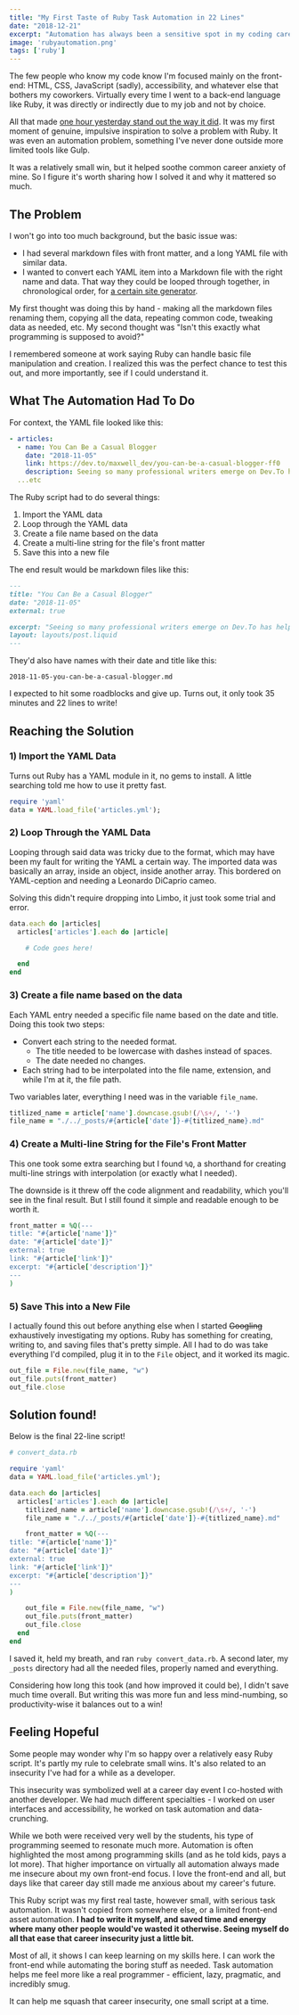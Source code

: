 ```yaml
---
title: "My First Taste of Ruby Task Automation in 22 Lines"
date: "2018-12-21"
excerpt: "Automation has always been a sensitive spot in my coding career, but I finally took a solid first step."
image: 'rubyautomation.png'
tags: ['ruby']
---
```

The few people who know my code know I'm focused mainly on the front-end: HTML, CSS, JavaScript (sadly), accessibility, and whatever else that bothers my coworkers. Virtually every time I went to a back-end language like Ruby, it was directly or indirectly due to my job and not by choice.

All that made [one hour yesterday stand out the way it did](https://twitter.com/Maxwell_Dev/status/1075936262253670400). It was my first moment of genuine, impulsive inspiration to solve a problem with Ruby. It was even an automation problem, something I've never done outside more limited tools like Gulp.

It was a relatively small win, but it helped soothe common career anxiety of mine. So I figure it's worth sharing how I solved it and why it mattered so much.

## The Problem

I won't go into too much background, but the basic issue was:

* I had several markdown files with front matter, and a long YAML file with similar data.
* I wanted to convert each YAML item into a Markdown file with the right name and data. That way they could be looped through together, in chronological order, for [a certain site generator](https://jekyllrb.com/).

My first thought was doing this by hand - making all the markdown files renaming them, copying all the data, repeating common code, tweaking data as needed, etc. My second thought was "Isn't this exactly what programming is supposed to avoid?"

I remembered someone at work saying Ruby can handle basic file manipulation and creation. I realized this was the perfect chance to test this out, and more importantly, see if I could understand it.

## What The Automation Had To Do

For context, the YAML file looked like this:

```yaml
- articles:
  - name: You Can Be a Casual Blogger
    date: "2018-11-05"
    link: https://dev.to/maxwell_dev/you-can-be-a-casual-blogger-ff0
    description: Seeing so many professional writers emerge on Dev.To has helped me see, and  accept, my casual blogger habits.
  ...etc
```

The Ruby script had to do several things:

1) Import the YAML data
2) Loop through the YAML data
3) Create a file name based on the data
4) Create a multi-line string for the file's front matter
5) Save this into a new file

The end result would be markdown files like this:


```markdown
---
title: "You Can Be a Casual Blogger"
date: "2018-11-05"
external: true

excerpt: "Seeing so many professional writers emerge on Dev.To has helped me see, and  accept, my casual blogger habits."
layout: layouts/post.liquid
---

```

They'd also have names with their date and title like this:

```
2018-11-05-you-can-be-a-casual-blogger.md
```

I expected to hit some roadblocks and give up. Turns out, it only took 35 minutes and 22 lines to write!

## Reaching the Solution

### 1) Import the YAML Data

Turns out Ruby has a YAML module in it, no gems to install. A little searching told me how to use it pretty fast.

```ruby
require 'yaml'
data = YAML.load_file('articles.yml');
```

### 2) Loop Through the YAML Data

Looping through said data was tricky due to the format, which may have been my fault for writing the YAML a certain way. The imported data was basically an array, inside an object, inside another array. This bordered on YAML-ception and needing a Leonardo DiCaprio cameo.

Solving this didn't require dropping into Limbo, it just took some trial and error.

```ruby
data.each do |articles|
  articles['articles'].each do |article|

    # Code goes here!

  end
end
```

### 3) Create a file name based on the data

Each YAML entry needed a specific file name based on the date and title. Doing this took two steps:

* Convert each string to the needed format.
    * The title needed to be lowercase with dashes instead of spaces.
    * The date needed no changes.
* Each string had to be interpolated into the file name, extension, and while I'm at it, the file path.

Two variables later, everything I need was in the variable `file_name`.

```ruby
titlized_name = article['name'].downcase.gsub!(/\s+/, '-')
file_name = "./../_posts/#{article['date']}-#{titlized_name}.md"
```

### 4) Create a Multi-line String for the File's Front Matter

This one took some extra searching but I found `%Q`, a shorthand for creating multi-line strings with interpolation (or exactly what I needed).

The downside is it threw off the code alignment and readability, which you'll see in the final result. But I still found it simple and readable enough to be worth it.

```ruby
front_matter = %Q(---
title: "#{article['name']}"
date: "#{article['date']}"
external: true
link: "#{article['link']}"
excerpt: "#{article['description']}"
---
)
```

### 5) Save This into a New File

I actually found this out before anything else when I started ~~Googling~~ exhaustively investigating my options. Ruby has something for creating, writing to, and saving files that's pretty simple. All I had to do was take everything I'd compiled, plug it in to the `File` object, and it worked its magic.

```ruby
out_file = File.new(file_name, "w")
out_file.puts(front_matter)
out_file.close
```

## Solution found!

Below is the final 22-line script!


```ruby
# convert_data.rb

require 'yaml'
data = YAML.load_file('articles.yml');

data.each do |articles|
  articles['articles'].each do |article|
    titlized_name = article['name'].downcase.gsub!(/\s+/, '-')
    file_name = "./../_posts/#{article['date']}-#{titlized_name}.md"

    front_matter = %Q(---
title: "#{article['name']}"
date: "#{article['date']}"
external: true
link: "#{article['link']}"
excerpt: "#{article['description']}"
---
)

    out_file = File.new(file_name, "w")
    out_file.puts(front_matter)
    out_file.close
  end
end
```

I saved it, held my breath, and ran `ruby convert_data.rb`. A second later, my `_posts` directory had all the needed files, properly named and everything.

Considering how long this took (and how improved it could be), I didn't save much time overall. But writing this was more fun and less mind-numbing, so productivity-wise it balances out to a win!

## Feeling Hopeful

Some people may wonder why I'm so happy over a relatively easy Ruby script. It's partly my rule to celebrate small wins. It's also related to an insecurity I've had for a while as a developer.

This insecurity was symbolized well at a career day event I co-hosted with another developer. We had much different specialties - I worked on user interfaces and accessibility, he worked on task automation and data-crunching.

While we both were received very well by the students, his type of programming seemed to resonate much more. Automation is often highlighted the most among programming skills (and as he told kids, pays a lot more). That higher importance on virtually all automation always made me insecure about my own front-end focus. I love the front-end and all, but days like that career day still made me anxious about my career's future.

This Ruby script was my first real taste, however small, with serious task automation. It wasn't copied from somewhere else, or a limited front-end asset automation. **I had to write it myself, and saved time and energy where many other people would've wasted it otherwise. Seeing myself do all that ease that career insecurity just a little bit.**

Most of all, it shows I can keep learning on my skills here. I can work the front-end while automating the boring stuff as needed. Task automation helps me feel more like a real programmer - efficient, lazy, pragmatic, and incredibly smug.

It can help me squash that career insecurity, one small script at a time.

